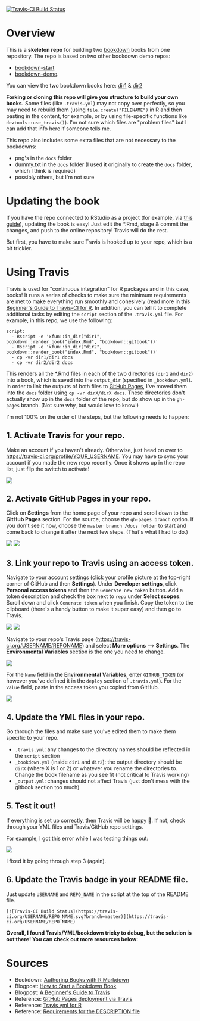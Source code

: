[![Travis-CI Build Status](https://travis-ci.org/isteves/two-bookdowns-example.svg?branch=master)](https://travis-ci.org/isteves/two-bookdowns-example)

# Overview

This is a **skeleton repo** for building two [bookdown](https://bookdown.org/home/about.html) books from one repository. The repo is based on two other bookdown demo repos:

- [bookdown-start](https://github.com/seankross/bookdown-start)
- [bookdown-demo](https://github.com/rstudio/bookdown-demo).

You can view the two bookdown books here: [dir1](https://isteves.github.io/two-bookdowns-example/dir1/) & [dir2](https://isteves.github.io/two-bookdowns-example/dir2/)

**Forking or cloning this repo will give you structure to build your own books.** Some files (like `.travis.yml`) may not copy over perfectly, so you may need to rebuild them (using `file.create("FILENAME")` in R and then pasting in the content, for example, or by using file-specific functions like `devtools::use_travis()`). I'm not sure which files are "problem files" but I can add that info here if someone tells me.

This repo also includes some extra files that are not necessary to the bookdowns:

- png's in the `docs` folder
- dummy.txt in the `docs` folder (I used it originally to create the `docs` folder, which I think is required)
- possibly others, but I'm not sure

# Updating the book

If you have the repo connected to RStudio as a project (for example, via [this guide](https://support.rstudio.com/hc/en-us/articles/200532077-Version-Control-with-Git-and-SVN)), updating the book is easy!  Just edit the *.Rmd, stage & commit the changes, and push to the online repository! Travis will do the rest.

But first, you have to make sure Travis is hooked up to your repo, which is a bit trickier.

# Using Travis

Travis is used for "continuous integration" for R packages and in this case, books! It runs a series of checks to make sure the minimum requirements are met to make everything run smoothly and cohesively (read more in this [Beginner's Guide to Travis-CI for R](https://juliasilge.com/blog/beginners-guide-to-travis/). In addition, you can tell it to complete additional tasks by editing the `script` section of the `.travis.yml` file. For example, in this repo, we use the following:

```
script:
  - Rscript -e 'xfun::in_dir("dir1", bookdown::render_book("index.Rmd", "bookdown::gitbook"))'
  - Rscript -e 'xfun::in_dir("dir2", bookdown::render_book("index.Rmd", "bookdown::gitbook"))'
  - cp -vr dir1/dir1 docs
  - cp -vr dir2/dir2 docs
```

This renders all the *.Rmd files in each of the two directories (`dir1` and `dir2`) into a book, which is saved into the `output_dir` (specified in `_bookdown.yml`). In order to link the outputs of both files to [GitHub Pages](https://pages.github.com/), I've moved them into the `docs` folder using `cp -vr dirX/dirX docs`. These directories don't actually show up in the `docs` folder of the repo, but do show up in the `gh-pages` branch. (Not sure why, but would love to know!)

I'm not 100% on the order of the steps, but the following needs to happen:

## 1. Activate Travis for your repo.

Make an account if you haven't already. Otherwise, just head on over to https://travis-ci.org/profile/YOUR_USERNAME. You may have to sync your account if you made the new repo recently. Once it shows up in the repo list, just flip the switch to activate!

![](https://raw.githubusercontent.com/isteves/two-bookdowns-example/master/docs/travis-switch.png)

## 2. Activate GitHub Pages in your repo. 

Click on **Settings** from the home page of your repo and scroll down to the **GitHub Pages** section. For the source, choose the `gh-pages branch` option. If you don't see it now, choose the `master branch /docs folder` to start and come back to change it after the next few steps. (That's what I had to do.)

![](https://raw.githubusercontent.com/isteves/two-bookdowns-example/master/docs/repo-settings.png)
![](https://raw.githubusercontent.com/isteves/two-bookdowns-example/master/docs/github-pages.png)

## 3. Link your repo to Travis using an access token.

Navigate to your account settings (click your profile picture at the top-right corner of GitHub and then **Settings**). Under **Developer settings**, click **Personal access tokens** and then the `Generate new token` button. Add a token description and check the box next to `repo` under **Select scopes**. Scroll down and click `Generate token` when you finish. Copy the token to the clipboard (there's a handy button to make it super easy) and then go to Travis.

![](https://raw.githubusercontent.com/isteves/two-bookdowns-example/master/docs/generate-token.png)
![](https://raw.githubusercontent.com/isteves/two-bookdowns-example/master/docs/access-token.png)

Navigate to your repo's Travis page (https://travis-ci.org/USERNAME/REPONAME) and select **More options** --> **Settings**. The **Environmental Variables** section is the one you need to change.

![](https://raw.githubusercontent.com/isteves/two-bookdowns-example/master/docs/travis-settings.png)

For the `Name` field in the **Environmental Variables**, enter `GITHUB_TOKEN` (or however you've defined it in the `deploy` section of `.travis.yml`). For the `Value` field, paste in the access token you copied from GitHub. 

![](https://raw.githubusercontent.com/isteves/two-bookdowns-example/master/docs/travis-env-var.png)

## 4. Update the YML files in your repo. 

Go through the files and make sure you've edited them to make them specific to your repo.

- `.travis.yml`: any changes to the directory names should be reflected in the `script` section
- `_bookdown.yml` (inside `dir1` and `dir2`): the output directory should be `dirX` (where X is 1 or 2) or whatever you rename the directories to. Change the book filename as you see fit (not critical to Travis working)
- `_output.yml`: changes should not affect Travis (just don't mess with the gitbook section too much)

## 5. Test it out! 

If everything is set up correctly, then Travis will be happy :green_heart:. If not, check through your YML files and Travis/GitHub repo settings. 

For example, I got this error while I was testing things out:

![](https://raw.githubusercontent.com/isteves/two-bookdowns-example/master/docs/travis-error.png)

I fixed it by going through step 3 (again).

## 6. Update the Travis badge in your README file.

Just update `USERNAME` and `REPO_NAME` in the script at the top of the README file.

```
[![Travis-CI Build Status](https://travis-ci.org/USERNAME/REPO_NAME.svg?branch=master)](https://travis-ci.org/USERNAME/REPO_NAME)
```

**Overall, I found Travis/YML/bookdown tricky to debug, but the solution is out there! You can check out more resources below:**

# Sources

- Bookdown: [Authoring Books with R Markdown](https://bookdown.org/yihui/bookdown/)
- Blogpost: [How to Start a Bookdown Book](http://seankross.com/2016/11/17/How-to-Start-a-Bookdown-Book.html)
- Blogpost: [A Beginner's Guide to Travis](https://juliasilge.com/blog/beginners-guide-to-travis/)
- Reference: [GitHub Pages deployment via Travis](https://docs.travis-ci.com/user/deployment/pages/)
- Reference: [Travis yml for R](https://docs.travis-ci.com/user/languages/r)
- Reference: [Requirements for the DESCRIPTION file](https://cran.r-project.org/doc/manuals/r-release/R-exts.html#The-DESCRIPTION-file)

